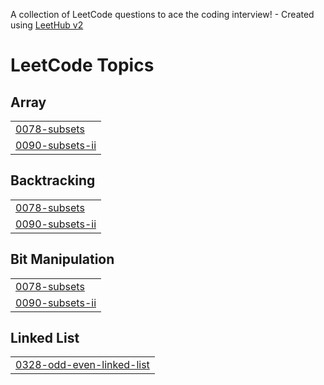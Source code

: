A collection of LeetCode questions to ace the coding interview! - Created using [LeetHub v2](https://github.com/arunbhardwaj/LeetHub-2.0)
<!---LeetCode Topics Start-->
# LeetCode Topics
## Array
|  |
| ------- |
| [0078-subsets](https://github.com/ChanduR20/DSA-problems/tree/master/0078-subsets) |
| [0090-subsets-ii](https://github.com/ChanduR20/DSA-problems/tree/master/0090-subsets-ii) |
## Backtracking
|  |
| ------- |
| [0078-subsets](https://github.com/ChanduR20/DSA-problems/tree/master/0078-subsets) |
| [0090-subsets-ii](https://github.com/ChanduR20/DSA-problems/tree/master/0090-subsets-ii) |
## Bit Manipulation
|  |
| ------- |
| [0078-subsets](https://github.com/ChanduR20/DSA-problems/tree/master/0078-subsets) |
| [0090-subsets-ii](https://github.com/ChanduR20/DSA-problems/tree/master/0090-subsets-ii) |
## Linked List
|  |
| ------- |
| [0328-odd-even-linked-list](https://github.com/ChanduR20/DSA-problems/tree/master/0328-odd-even-linked-list) |
<!---LeetCode Topics End-->